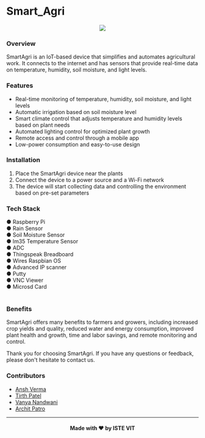 # Smart_Agri

<div align="center">
	<a href="https://istevit.in/" target="_blank">
		<img src="https://ik.imagekit.io/pjbsfzv5ci/111881788-33353b80-89d8-11eb-9db1-746eba087b05_60cRdfJ_4C.png?updatedAt=1636800410212">
	</a>
</div>

### Overview
SmartAgri is an IoT-based device that simplifies and automates agricultural work. It connects to the internet and has sensors that provide real-time data on temperature, humidity, soil moisture, and light levels.

### Features
- Real-time monitoring of temperature, humidity, soil moisture, and light levels
- Automatic irrigation based on soil moisture level
- Smart climate control that adjusts temperature and humidity levels based on plant needs
- Automated lighting control for optimized plant growth
- Remote access and control through a mobile app
- Low-power consumption and easy-to-use design

### Installation
1. Place the SmartAgri device near the plants
2. Connect the device to a power source and a Wi-Fi network
3. The device will start collecting data and controlling the environment based on pre-set parameters

 ### Tech Stack 

●	Raspberry Pi<br>
●	Rain Sensor<br>
●	Soil Moisture Sensor<br>
●	lm35 Temperature Sensor<br>
●	ADC<br>
●	Thingspeak Breadboard<br>
●	Wires Raspbian OS<br>
●	Advanced IP scanner<br>
●	Putty <br>
●	VNC Viewer<br>
●	Microsd Card<br>
<br>

### Benefits
SmartAgri offers many benefits to farmers and growers, including increased crop yields and quality, reduced water and energy consumption, improved plant health and growth, time and labor savings, and remote monitoring and control.

Thank you for choosing SmartAgri. If you have any questions or feedback, please don't hesitate to contact us.

### Contributors
- [Ansh Verma](https://github.com/anshverma1612)
- [Tirth Patel](https://github.com/Tirth22)
- [Vanya Nandwani](https://github.com/vannyyyaaa)
- [Archit Patro](https://github.com/Archit-Patro)

---

<h4 align="center">Made with ❤️ by ISTE VIT </h4>
